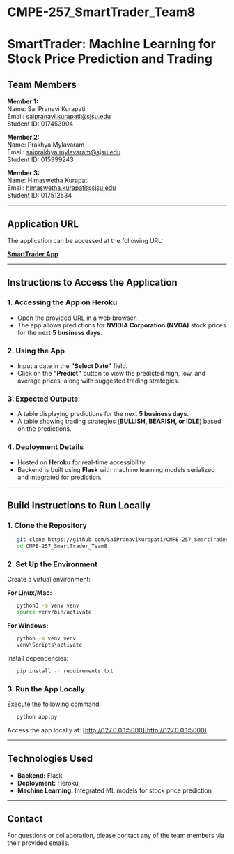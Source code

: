 # CMPE-257_SmartTrader_Team8

# SmartTrader: Machine Learning for Stock Price Prediction and Trading

## Team Members

**Member 1:**  
Name: Sai Pranavi Kurapati  
Email: saipranavi.kurapati@sjsu.edu  
Student ID: 017453904  

**Member 2:**  
Name: Prakhya Mylavaram  
Email: saiprakhya.mylavaram@sjsu.edu  
Student ID: 015999243  

**Member 3:**  
Name: Himaswetha Kurapati  
Email: himaswetha.kurapati@sjsu.edu  
Student ID: 017512534  

---

## Application URL
The application can be accessed at the following URL:

[**SmartTrader App**](https://smarttraderteam8final-0143352a003f.herokuapp.com/)

---

## Instructions to Access the Application

### 1. Accessing the App on Heroku
- Open the provided URL in a web browser.
- The app allows predictions for **NVIDIA Corporation (NVDA)** stock prices for the next **5 business days**.

### 2. Using the App
- Input a date in the **"Select Date"** field.
- Click on the **"Predict"** button to view the predicted high, low, and average prices, along with suggested trading strategies.

### 3. Expected Outputs
- A table displaying predictions for the next **5 business days**.
- A table showing trading strategies (**BULLISH, BEARISH, or IDLE**) based on the predictions.

### 4. Deployment Details
- Hosted on **Heroku** for real-time accessibility.
- Backend is built using **Flask** with machine learning models serialized and integrated for prediction.

---

## Build Instructions to Run Locally

### 1. Clone the Repository
```bash
   git clone https://github.com/SaiPranaviKurapati/CMPE-257_SmartTrader_Team8
   cd CMPE-257_SmartTrader_Team8
```

### 2. Set Up the Environment
Create a virtual environment:

**For Linux/Mac:**
```bash
   python3 -m venv venv
   source venv/bin/activate
```

**For Windows:**
```bash
   python -m venv venv
   venv\Scripts\activate
```

Install dependencies:
```bash
   pip install -r requirements.txt
```

### 3. Run the App Locally
Execute the following command:
```bash
   python app.py
```

Access the app locally at: [http://127.0.0.1:5000](http://127.0.0.1:5000).

---

## Technologies Used
- **Backend:** Flask
- **Deployment:** Heroku
- **Machine Learning:** Integrated ML models for stock price prediction

---

## Contact
For questions or collaboration, please contact any of the team members via their provided emails.
